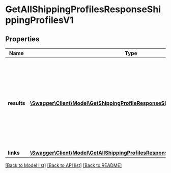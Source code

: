 # GetAllShippingProfilesResponseShippingProfilesV1

## Properties
Name | Type | Description | Notes
------------ | ------------- | ------------- | -------------
**results** | [**\Swagger\Client\Model\GetShippingProfileResponseShippingProfilesV1[]**](GetShippingProfileResponseShippingProfilesV1.md) | List of maximum 300 shipping profiles. Returns a cursor field if there are more than 300 shipping profile to get the next results. | 
**links** | [**\Swagger\Client\Model\GetAllShippingProfilesResponseShippingProfilesV1Links**](GetAllShippingProfilesResponseShippingProfilesV1Links.md) |  | [optional] 

[[Back to Model list]](../../README.md#documentation-for-models) [[Back to API list]](../../README.md#documentation-for-api-endpoints) [[Back to README]](../../README.md)

